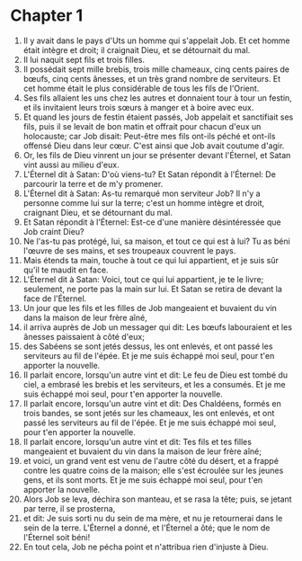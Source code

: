 # Chapter 1

1. Il y avait dans le pays d'Uts un homme qui s'appelait Job. Et cet homme était intègre et droit; il craignait Dieu, et se détournait du mal.
2. Il lui naquit sept fils et trois filles.
3. Il possédait sept mille brebis, trois mille chameaux, cinq cents paires de bœufs, cinq cents ânesses, et un très grand nombre de serviteurs. Et cet homme était le plus considérable de tous les fils de l'Orient.
4. Ses fils allaient les uns chez les autres et donnaient tour à tour un festin, et ils invitaient leurs trois sœurs à manger et à boire avec eux.
5. Et quand les jours de festin étaient passés, Job appelait et sanctifiait ses fils, puis il se levait de bon matin et offrait pour chacun d'eux un holocauste; car Job disait: Peut-être mes fils ont-ils péché et ont-ils offensé Dieu dans leur cœur. C'est ainsi que Job avait coutume d'agir.
6. Or, les fils de Dieu vinrent un jour se présenter devant l'Éternel, et Satan vint aussi au milieu d'eux.
7. L'Éternel dit à Satan: D'où viens-tu? Et Satan répondit à l'Éternel: De parcourir la terre et de m'y promener.
8. L'Éternel dit à Satan: As-tu remarqué mon serviteur Job? Il n'y a personne comme lui sur la terre; c'est un homme intègre et droit, craignant Dieu, et se détournant du mal.
9. Et Satan répondit à l'Éternel: Est-ce d'une manière désintéressée que Job craint Dieu?
10. Ne l'as-tu pas protégé, lui, sa maison, et tout ce qui est à lui? Tu as béni l'œuvre de ses mains, et ses troupeaux couvrent le pays.
11. Mais étends ta main, touche à tout ce qui lui appartient, et je suis sûr qu'il te maudit en face.
12. L'Éternel dit à Satan: Voici, tout ce qui lui appartient, je te le livre; seulement, ne porte pas la main sur lui. Et Satan se retira de devant la face de l'Éternel.
13. Un jour que les fils et les filles de Job mangeaient et buvaient du vin dans la maison de leur frère aîné,
14. il arriva auprès de Job un messager qui dit: Les bœufs labouraient et les ânesses paissaient à côté d'eux;
15. des Sabéens se sont jetés dessus, les ont enlevés, et ont passé les serviteurs au fil de l'épée. Et je me suis échappé moi seul, pour t'en apporter la nouvelle.
16. Il parlait encore, lorsqu'un autre vint et dit: Le feu de Dieu est tombé du ciel, a embrasé les brebis et les serviteurs, et les a consumés. Et je me suis échappé moi seul, pour t'en apporter la nouvelle.
17. Il parlait encore, lorsqu'un autre vint et dit: Des Chaldéens, formés en trois bandes, se sont jetés sur les chameaux, les ont enlevés, et ont passé les serviteurs au fil de l'épée. Et je me suis échappé moi seul, pour t'en apporter la nouvelle.
18. Il parlait encore, lorsqu'un autre vint et dit: Tes fils et tes filles mangeaient et buvaient du vin dans la maison de leur frère aîné;
19. et voici, un grand vent est venu de l'autre côté du désert, et a frappé contre les quatre coins de la maison; elle s'est écroulée sur les jeunes gens, et ils sont morts. Et je me suis échappé moi seul, pour t'en apporter la nouvelle.
20. Alors Job se leva, déchira son manteau, et se rasa la tête; puis, se jetant par terre, il se prosterna,
21. et dit: Je suis sorti nu du sein de ma mère, et nu je retournerai dans le sein de la terre. L'Éternel a donné, et l'Éternel a ôté; que le nom de l'Éternel soit béni!
22. En tout cela, Job ne pécha point et n'attribua rien d'injuste à Dieu.


